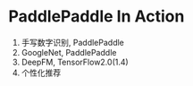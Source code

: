 # PaddlePaddle In Action

1. 手写数字识别, PaddlePaddle
2. GoogleNet, PaddlePaddle
3. DeepFM, TensorFlow2.0(1.4)
4. 个性化推荐
